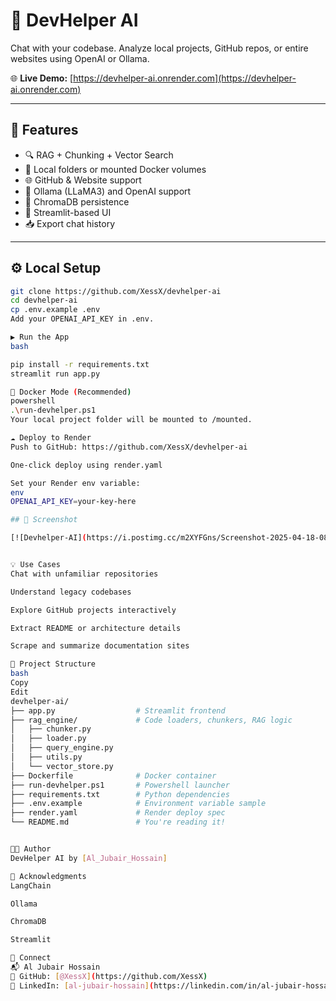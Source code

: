 # 🧠 DevHelper AI

Chat with your codebase. Analyze local projects, GitHub repos, or entire websites using OpenAI or Ollama.

🌐 **Live Demo:** [https://devhelper-ai.onrender.com](https://devhelper-ai.onrender.com)

---

## 🚀 Features

- 🔍 RAG + Chunking + Vector Search
- 📂 Local folders or mounted Docker volumes
- 🌐 GitHub & Website support
- 🧠 Ollama (LLaMA3) and OpenAI support
- 🧱 ChromaDB persistence
- 💬 Streamlit-based UI
- 📥 Export chat history

---

## ⚙️ Local Setup

```bash
git clone https://github.com/XessX/devhelper-ai
cd devhelper-ai
cp .env.example .env
Add your OPENAI_API_KEY in .env.

▶️ Run the App
bash

pip install -r requirements.txt
streamlit run app.py

🐳 Docker Mode (Recommended)
powershell
.\run-devhelper.ps1
Your local project folder will be mounted to /mounted.

☁️ Deploy to Render
Push to GitHub: https://github.com/XessX/devhelper-ai

One-click deploy using render.yaml

Set your Render env variable:
env
OPENAI_API_KEY=your-key-here

## 📸 Screenshot

[![Devhelper-AI](https://i.postimg.cc/m2XYFGns/Screenshot-2025-04-18-080345.png)](https://postimg.cc/8jvJqxDK)


💡 Use Cases
Chat with unfamiliar repositories

Understand legacy codebases

Explore GitHub projects interactively

Extract README or architecture details

Scrape and summarize documentation sites

📁 Project Structure
bash
Copy
Edit
devhelper-ai/
├── app.py                  # Streamlit frontend
├── rag_engine/             # Code loaders, chunkers, RAG logic
│   ├── chunker.py
│   ├── loader.py
│   ├── query_engine.py
│   ├── utils.py
│   └── vector_store.py
├── Dockerfile              # Docker container
├── run-devhelper.ps1       # Powershell launcher
├── requirements.txt        # Python dependencies
├── .env.example            # Environment variable sample
├── render.yaml             # Render deploy spec
└── README.md               # You're reading it!


👨‍💻 Author
DevHelper AI by [Al_Jubair_Hossain]

🙌 Acknowledgments
LangChain

Ollama

ChromaDB

Streamlit

📡 Connect
📬 Al Jubair Hossain
📎 GitHub: [@XessX](https://github.com/XessX)
📎 LinkedIn: [al-jubair-hossain](https://linkedin.com/in/al-jubair-hossain-2ab89011b/)